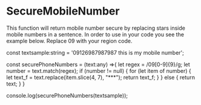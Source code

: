 # SecureMobileNumber
This function will return mobile number secure by replacing stars inside mobile numbers in a sentence. 
In order to use in your code you see the example below. Replace 09 with your region code. 

const textsample:string = '09126987987987 this is my mobile number';

const securePhoneNumbers = (text:any) =>{
  let regex = /09[0-9]{9}/g;
  let number = text.match(regex);
  if (number != null) {
    for (let item of number) {
      let text_f = text.replace(item.slice(4, 7), "***");
      return text_f;
    }
  } else {
    return text;
  }
}

console.log(securePhoneNumbers(textsample));
